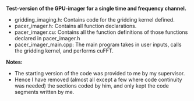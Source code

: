 **Test-version of the GPU-imager for a single time and frequency channel.**
- gridding_imaging.h: Contains code for the gridding kernel defined.
- pacer_imager.h: Contains all function declarations.
- pacer_imager.cu: Contains all the function definitions of those functions declared in pacer_imager.h
- pacer_imager_main.cpp: The main program takes in user inputs, calls the gridding kernel, and performs cuFFT.
  
**Notes:**
- The starting version of the code was provided to me by my supervisor.
- Hence I have removed (almost all except a few where code continuity was needed) the sections coded by him, and only kept the code segments written by me. 
